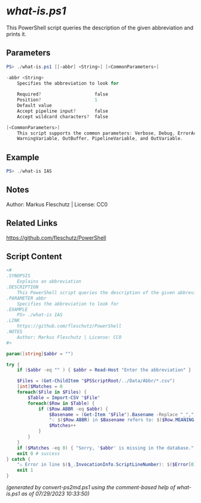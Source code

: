 *what-is.ps1*
================

This PowerShell script queries the description of the given abbreviation and prints it.

Parameters
----------
```powershell
PS> ./what-is.ps1 [[-abbr] <String>] [<CommonParameters>]

-abbr <String>
    Specifies the abbreviation to look for
    
    Required?                    false
    Position?                    1
    Default value                
    Accept pipeline input?       false
    Accept wildcard characters?  false

[<CommonParameters>]
    This script supports the common parameters: Verbose, Debug, ErrorAction, ErrorVariable, WarningAction, 
    WarningVariable, OutBuffer, PipelineVariable, and OutVariable.
```

Example
-------
```powershell
PS> ./what-is IAS

```

Notes
-----
Author: Markus Fleschutz | License: CC0

Related Links
-------------
https://github.com/fleschutz/PowerShell

Script Content
--------------
```powershell
<#
.SYNOPSIS
	Explains an abbreviation
.DESCRIPTION
	This PowerShell script queries the description of the given abbreviation and prints it.
.PARAMETER abbr
	Specifies the abbreviation to look for
.EXAMPLE
	PS> ./what-is IAS
.LINK
	https://github.com/fleschutz/PowerShell
.NOTES
	Author: Markus Fleschutz | License: CC0
#>

param([string]$abbr = "")

try {
	if ($abbr -eq "" ) { $abbr = Read-Host "Enter the abbreviation" }

	$Files = (Get-ChildItem "$PSScriptRoot/../Data/Abbr/*.csv")
	[int]$Matches = 0
	foreach($File in $Files) {
		$Table = Import-CSV "$File"
		foreach($Row in $Table) {
			if ($Row.ABBR -eq $abbr) {
				$Basename = (Get-Item "$File").Basename -Replace "_"," "
				"💡 $($Row.ABBR) in $Basename refers to: $($Row.MEANING)"
				$Matches++
			}
		}
	}
	if ($Matches -eq 0) { "Sorry, '$abbr' is missing in the database." }
	exit 0 # success
} catch {
	"⚠️ Error in line $($_.InvocationInfo.ScriptLineNumber): $($Error[0])"
	exit 1
}
```

*(generated by convert-ps2md.ps1 using the comment-based help of what-is.ps1 as of 07/29/2023 10:33:50)*
